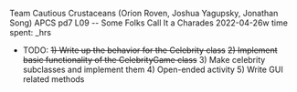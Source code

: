 Team Cautious Crustaceans (Orion Roven, Joshua Yagupsky, Jonathan Song)
APCS pd7
L09 -- Some Folks Call It a Charades
2022-04-26w
time spent: _hrs

* TODO:
  ~~1) Write up the behavior for the Celebrity class~~
  ~~2) Implement basic functionality of the CelebrityGame class~~
  3) Make celebrity subclasses and implement them
  4) Open-ended activity
  5) Write GUI related methods
